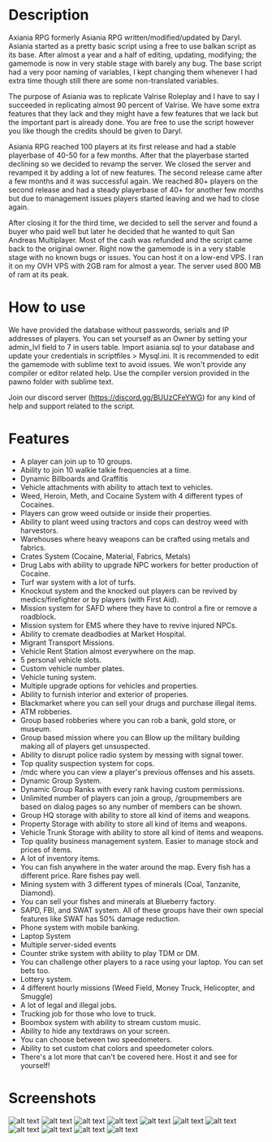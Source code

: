 
# Description

Axiania RPG formerly Asiania RPG written/modified/updated by Daryl. Asiania started as a pretty basic script
using a free to use balkan script as its base. After almost a year and a half of editing, updating, modifying;
the gamemode is now in very stable stage with barely any bug. The base script had a very poor naming
of variables, I kept changing them whenever I had extra time though still there are some non-translated variables.

The purpose of Asiania was to replicate Valrise Roleplay and I have to say I succeeded in replicating
almost 90 percent of Valrise. We have some extra features that they lack and they might have a few features that
we lack but the important part is already done. You are free to use the script however you like though the credits
should be given to Daryl.

Asiania RPG reached 100 players at its first release and had a stable playerbase of 40-50 for a few months. After that
the playerbase started declining so we decided to revamp the server. We closed the server and revamped it by adding
a lot of new features. The second release came after a few months and it was successful again. We reached 80+ players
on the second release and had a steady playerbase of 40+ for another few months but due to management issues players
started leaving and we had to close again.

After closing it for the third time, we decided to sell the server and found a buyer who paid well but later he decided 
that he wanted to quit San Andreas Multiplayer. Most of the cash was refunded and the script came back to the
original owner. Right now the gamemode is in a very stable stage with no known bugs or issues. You can host it
on a low-end VPS. I ran it on my OVH VPS with 2GB ram for almost a year. The server used 800 MB of ram at its peak.

# How to use

We have provided the database without passwords, serials and IP addresses of players. You can set yourself as an Owner
by setting your admin_lvl field to 7 in users table. Import asiania.sql to your database and update your credentials 
in scriptfiles > Mysql.ini. It is recommended to edit the gamemode with sublime text to avoid issues. We won't provide
any compiler or editor related help. Use the compiler version provided in the pawno folder with sublime text.

Join our discord server (https://discord.gg/BUUzCFeYWG) for any kind of help and support related to the script.

# Features

- A player can join up to 10 groups.
- Ability to join 10 walkie talkie frequencies at a time.
- Dynamic Billboards and Graffitis
- Vehicle attachments with ability to attach text to vehicles.
- Weed, Heroin, Meth, and Cocaine System with 4 different types of Cocaines.
- Players can grow weed outside or inside their properties.
- Ability to plant weed using tractors and cops can destroy weed with harvestors.
- Warehouses where heavy weapons can be crafted using metals and fabrics.
- Crates System (Cocaine, Material, Fabrics, Metals)
- Drug Labs with ability to upgrade NPC workers for better production of Cocaine.
- Turf war system with a lot of turfs.
- Knockout system and the knocked out players can be revived by medics/firefighter or by players (with First Aid).
- Mission system for SAFD where they have to control a fire or remove a roadblock.
- Mission system for EMS where they have to revive injured NPCs.
- Ability to cremate deadbodies at Market Hospital.
- Migrant Transport Missions.
- Vehicle Rent Station almost everywhere on the map.
- 5 personal vehicle slots.
- Custom vehicle number plates.
- Vehicle tuning system.
- Multiple upgrade options for vehicles and properties.
- Ability to furnish interior and exterior of properies.
- Blackmarket where you can sell your drugs and purchase illegal items.
- ATM robberies.
- Group based robberies where you can rob a bank, gold store, or museum.
- Group based mission where you can Blow up the military building making all of players get unsuspected.
- Ability to disrupt police radio system by messing with signal tower.
- Top quality suspection system for cops.
- /mdc where you can view a player's previous offenses and his assets.
- Dynamic Group System.
- Dynamic Group Ranks with every rank having custom permissions.
- Unlimited number of players can join a group, /groupmembers are based on dialog pages so any number of members can be shown.
- Group HQ storage with ability to store all kind of items and weapons.
- Property Storage with ability to store all kind of items and weapons.
- Vehicle Trunk Storage with ability to store all kind of items and weapons.
- Top quality business management system. Easier to manage stock and prices of items.
- A lot of inventory items.
- You can fish anywhere in the water around the map. Every fish has a different price. Rare fishes pay well.
- Mining system with 3 different types of minerals (Coal, Tanzanite, Diamond).
- You can sell your fishes and minerals at Blueberry factory.
- SAPD, FBI, and SWAT system. All of these groups have their own special features like SWAT has 50% damage reduction.
- Phone system with mobile banking. 
- Laptop System
- Multiple server-sided events
- Counter strike system with ability to play TDM or DM.
- You can challenge other players to a race using your laptop. You can set bets too.
- Lottery system.
- 4 different hourly missions (Weed Field, Money Truck, Helicopter, and Smuggle)
- A lot of legal and illegal jobs.
- Trucking job for those who love to truck.
- Boombox system with ability to stream custom music.
- Ability to hide any textdraws on your screen.
- You can choose between two speedometers.
- Ability to set custom chat colors and speedometer colors.
- There's a lot more that can't be covered here. Host it and see for yourself!

# Screenshots
![alt text](https://github.com/Axiania/Asiania-RPG/blob/main/screenshots/sa-mp-080.png?raw=true)
![alt text](https://github.com/Axiania/Asiania-RPG/blob/main/screenshots/sa-mp-081.png?raw=true)
![alt text](https://github.com/Axiania/Asiania-RPG/blob/main/screenshots/sa-mp-082.png?raw=true)
![alt text](https://github.com/Axiania/Asiania-RPG/blob/main/screenshots/sa-mp-083.png?raw=true)
![alt text](https://github.com/Axiania/Asiania-RPG/blob/main/screenshots/sa-mp-084.png?raw=true)
![alt text](https://github.com/Axiania/Asiania-RPG/blob/main/screenshots/sa-mp-085.png?raw=true)
![alt text](https://github.com/Axiania/Asiania-RPG/blob/main/screenshots/sa-mp-086.png?raw=true)
![alt text](https://github.com/Axiania/Asiania-RPG/blob/main/screenshots/sa-mp-087.png?raw=true)
![alt text](https://github.com/Axiania/Asiania-RPG/blob/main/screenshots/sa-mp-088.png?raw=true)
![alt text](https://github.com/Axiania/Asiania-RPG/blob/main/screenshots/sa-mp-089.png?raw=true)
![alt text](https://github.com/Axiania/Asiania-RPG/blob/main/screenshots/sa-mp-090.png?raw=true)
